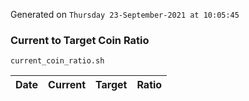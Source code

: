 Generated on `Thursday 23-September-2021 at 10:05:45`

### Current to Target Coin Ratio
`current_coin_ratio.sh`

Date|Current|Target|Ratio
---|---|---|---
